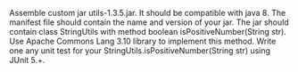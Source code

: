 Assemble custom jar utils-1.3.5.jar. 
It should be compatible with java 8. 
The manifest file should contain the name and version of your jar. 
The jar should contain class StringUtils with method boolean isPositiveNumber(String str). 
Use Apache Commons Lang 3.10 library to implement this method. 
Write one any unit test for your StringUtils.isPositiveNumber(String str) using JUnit 5.+.
